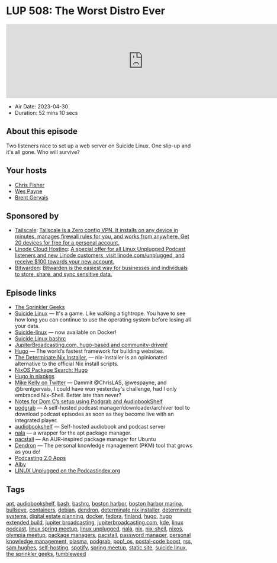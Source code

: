 # LUP 508: The Worst Distro Ever

<iframe src="https://player.fireside.fm/v2/RUkczH-V+RH9n8eY2?theme=dark" width="740" height="200" frameborder="0" scrolling="no"></iframe>

* Air Date: 2023-04-30
* Duration: 52 mins 10 secs

## About this episode

Two listeners race to set up a web server on Suicide Linux. One slip-up and it's all gone. Who will survive?

## Your hosts
* [Chris Fisher](https://linuxunplugged.com/hosts/chrislas)
* [Wes Payne](https://linuxunplugged.com/hosts/wes)
* [Brent Gervais](https://linuxunplugged.com/hosts/brent)

## Sponsored by

  * [Tailscale](http://tailscale.com/): [Tailscale is a Zero config VPN. It installs on any device in minutes, manages firewall rules for you, and works from anywhere. Get 20 devices for free for a personal account. ](http://tailscale.com/)
  * [Linode Cloud Hosting](https://linode.com/unplugged): [A special offer for all Linux Unplugged Podcast listeners and new Linode customers, visit linode.com/unplugged, and receive $100 towards your new account. ](https://linode.com/unplugged)
  * [Bitwarden](https://bitwarden.com/linux): [Bitwarden is the easiest way for businesses and individuals to store, share, and sync sensitive data.](https://bitwarden.com/linux)



## Episode links

  * [The Sprinkler Geeks](https://www.thesprinklergeek.com/ "The Sprinkler Geeks")
  * [Suicide Linux](https://qntm.org/suicide "Suicide Linux") — It's a game. Like walking a tightrope. You have to see how long you can continue to use the operating system before losing all your data.
  * [Suicide-linux](https://github.com/tiagoad/suicide-linux "Suicide-linux") — now available on Docker!
  * [Suicide Linux bashrc](https://github.com/tiagoad/suicide-linux/blob/master/bash.bashrc "Suicide Linux bashrc")
  * [JupiterBroadcasting.com, hugo-based and community-driven!](https://github.com/JupiterBroadcasting/jupiterbroadcasting.com "JupiterBroadcasting.com, hugo-based and community-driven!")
  * [Hugo](https://gohugo.io/ "Hugo") — The world’s fastest framework for building websites.
  * [The Determinate Nix Installer.](https://github.com/DeterminateSystems/nix-installer "The Determinate Nix Installer.") — nix-installer is an opinionated alternative to the official Nix install scripts.
  * [NixOS Package Search: Hugo](https://search.nixos.org/packages?channel=unstable&show=hugo&from=0&size=50&sort=relevance&type=packages&query=hugo "NixOS Package Search: Hugo")
  * [Hugo in nixpkgs](https://github.com/NixOS/nixpkgs/blob/nixos-unstable/pkgs/applications/misc/hugo/default.nix#L38 "Hugo in nixpkgs")
  * [Mike Kelly on Twitter](https://twitter.com/mikecodemonkey/status/1652677851446145025 "Mike Kelly on Twitter") — Dammit @ChrisLAS, @wespayne, and @brentgervais, I could have won yesterday's challenge, had I only embraced Nix-Shell. Better late than never?
  * [Notes for Dom C’s setup using Podgrab and AudiobookShelf](https://notes.ctms.me/Self-Hosting/2022-11-17-local-podcast-archive-with-feeds "Notes for Dom C’s setup using Podgrab and AudiobookShelf")
  * [podgrab](https://github.com/akhilrex/podgrab "podgrab") — A self-hosted podcast manager/downloader/archiver tool to download podcast episodes as soon as they become live with an integrated player.
  * [audiobookshelf](https://github.com/advplyr/audiobookshelf "audiobookshelf") — Self-hosted audiobook and podcast server
  * [nala](https://github.com/volitank/nala "nala") — a wrapper for the apt package manager.
  * [pacstall](https://github.com/pacstall/pacstall "pacstall") — An AUR-inspired package manager for Ubuntu
  * [Dendron](https://www.dendron.so/ "Dendron") — The personal knowledge management (PKM) tool that grows as you do!
  * [Podcasting 2.0 Apps](https://podcastindex.org/apps?appTypes=app&elements=Value "Podcasting 2.0 Apps")
  * [Alby](https://getalby.com/ "Alby")
  * [LINUX Unplugged on the Podcastindex.org](https://podcastindex.org/podcast/575694 "LINUX Unplugged on the Podcastindex.org")



## Tags

[apt](https://linuxunplugged.com/tags/apt), [audiobookshelf](https://linuxunplugged.com/tags/audiobookshelf), [bash](https://linuxunplugged.com/tags/bash), [bashrc](https://linuxunplugged.com/tags/bashrc), [boston harbor](https://linuxunplugged.com/tags/boston%20harbor), [boston harbor marina](https://linuxunplugged.com/tags/boston%20harbor%20marina), [bullseye](https://linuxunplugged.com/tags/bullseye), [containers](https://linuxunplugged.com/tags/containers), [debian](https://linuxunplugged.com/tags/debian), [dendron](https://linuxunplugged.com/tags/dendron), [determinate nix installer](https://linuxunplugged.com/tags/determinate%20nix%20installer), [determinate systems](https://linuxunplugged.com/tags/determinate%20systems), [digital estate planning](https://linuxunplugged.com/tags/digital%20estate%20planning), [docker](https://linuxunplugged.com/tags/docker), [fedora](https://linuxunplugged.com/tags/fedora), [finland](https://linuxunplugged.com/tags/finland), [hugo](https://linuxunplugged.com/tags/hugo), [hugo extended build](https://linuxunplugged.com/tags/hugo%20extended%20build), [jupiter broadcasting](https://linuxunplugged.com/tags/jupiter%20broadcasting), [jupiterbroadcasting.com](https://linuxunplugged.com/tags/jupiterbroadcasting.com), [kde](https://linuxunplugged.com/tags/kde), [linux podcast](https://linuxunplugged.com/tags/linux%20podcast), [linux spring meetup](https://linuxunplugged.com/tags/linux%20spring%20meetup), [linux unplugged](https://linuxunplugged.com/tags/linux%20unplugged), [nala](https://linuxunplugged.com/tags/nala), [nix](https://linuxunplugged.com/tags/nix), [nix-shell](https://linuxunplugged.com/tags/nix-shell), [nixos](https://linuxunplugged.com/tags/nixos), [olympia meetup](https://linuxunplugged.com/tags/olympia%20meetup), [package managers](https://linuxunplugged.com/tags/package%20managers), [pacstall](https://linuxunplugged.com/tags/pacstall), [password manager](https://linuxunplugged.com/tags/password%20manager), [personal knowledge management](https://linuxunplugged.com/tags/personal%20knowledge%20management), [plasma](https://linuxunplugged.com/tags/plasma), [podgrab](https://linuxunplugged.com/tags/podgrab), [pop!_os](https://linuxunplugged.com/tags/pop!_os), [postal-code boost](https://linuxunplugged.com/tags/postal-code%20boost), [rss](https://linuxunplugged.com/tags/rss), [sam hughes](https://linuxunplugged.com/tags/sam%20hughes), [self-hosting](https://linuxunplugged.com/tags/self-hosting), [spotify](https://linuxunplugged.com/tags/spotify), [spring meetup](https://linuxunplugged.com/tags/spring%20meetup), [static site](https://linuxunplugged.com/tags/static%20site), [suicide linux](https://linuxunplugged.com/tags/suicide%20linux), [the sprinkler geeks](https://linuxunplugged.com/tags/the%20sprinkler%20geeks), [tumbleweed](https://linuxunplugged.com/tags/tumbleweed)